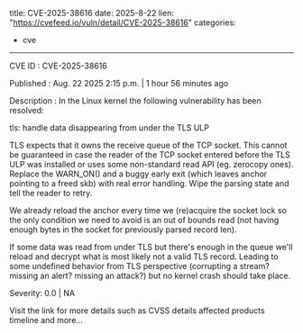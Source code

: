  
title: CVE-2025-38616
date: 2025-8-22
lien: "https://cvefeed.io/vuln/detail/CVE-2025-38616"
categories:
  - cve
---

CVE ID : CVE-2025-38616

Published :  Aug. 22
2025
2:15 p.m. | 1 hour
56 minutes ago

Description : In the Linux kernel
the following vulnerability has been resolved:

tls: handle data disappearing from under the TLS ULP

TLS expects that it owns the receive queue of the TCP socket.
This cannot be guaranteed in case the reader of the TCP socket
entered before the TLS ULP was installed
or uses some non-standard
read API (eg. zerocopy ones). Replace the WARN_ON() and a buggy
early exit (which leaves anchor pointing to a freed skb) with real
error handling. Wipe the parsing state and tell the reader to retry.

We already reload the anchor every time we (re)acquire the socket lock
so the only condition we need to avoid is an out of bounds read
(not having enough bytes in the socket for previously parsed record len).

If some data was read from under TLS but there's enough in the queue
we'll reload and decrypt what is most likely not a valid TLS record.
Leading to some undefined behavior from TLS perspective (corrupting
a stream? missing an alert? missing an attack?) but no kernel crash
should take place.

Severity: 0.0 | NA

Visit the link for more details
such as CVSS details
affected products
timeline
and more...
